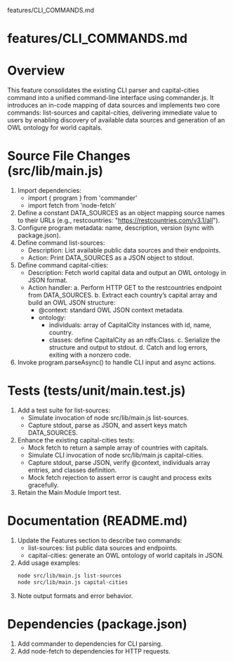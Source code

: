 features/CLI_COMMANDS.md
# features/CLI_COMMANDS.md
# Overview

This feature consolidates the existing CLI parser and capital-cities command into a unified command-line interface using commander.js. It introduces an in-code mapping of data sources and implements two core commands: list-sources and capital-cities, delivering immediate value to users by enabling discovery of available data sources and generation of an OWL ontology for world capitals.

# Source File Changes (src/lib/main.js)

1. Import dependencies:
   - import { program } from 'commander'
   - import fetch from 'node-fetch'
2. Define a constant DATA_SOURCES as an object mapping source names to their URLs (e.g., restcountries: "https://restcountries.com/v3.1/all").
3. Configure program metadata: name, description, version (sync with package.json).
4. Define command list-sources:
   - Description: List available public data sources and their endpoints.
   - Action: Print DATA_SOURCES as a JSON object to stdout.
5. Define command capital-cities:
   - Description: Fetch world capital data and output an OWL ontology in JSON format.
   - Action handler:
     a. Perform HTTP GET to the restcountries endpoint from DATA_SOURCES.
     b. Extract each country’s capital array and build an OWL JSON structure:
        - @context: standard OWL JSON context metadata.
        - ontology:
          - individuals: array of CapitalCity instances with id, name, country.
          - classes: define CapitalCity as an rdfs:Class.
     c. Serialize the structure and output to stdout.
     d. Catch and log errors, exiting with a nonzero code.
6. Invoke program.parseAsync() to handle CLI input and async actions.

# Tests (tests/unit/main.test.js)

1. Add a test suite for list-sources:
   - Simulate invocation of node src/lib/main.js list-sources.
   - Capture stdout, parse as JSON, and assert keys match DATA_SOURCES.
2. Enhance the existing capital-cities tests:
   - Mock fetch to return a sample array of countries with capitals.
   - Simulate CLI invocation of node src/lib/main.js capital-cities.
   - Capture stdout, parse JSON, verify @context, individuals array entries, and classes definition.
   - Mock fetch rejection to assert error is caught and process exits gracefully.
3. Retain the Main Module Import test.

# Documentation (README.md)

1. Update the Features section to describe two commands:
   - list-sources: list public data sources and endpoints.
   - capital-cities: generate an OWL ontology of world capitals in JSON.
2. Add usage examples:
   ```bash
   node src/lib/main.js list-sources
   node src/lib/main.js capital-cities
   ```
3. Note output formats and error behavior.

# Dependencies (package.json)

1. Add commander to dependencies for CLI parsing.
2. Add node-fetch to dependencies for HTTP requests.
